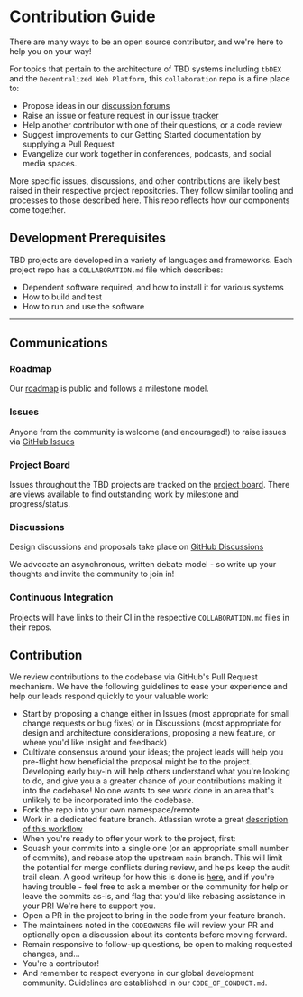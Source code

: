 # Contribution Guide 

There are many ways to be an open source contributor, and we're here to help you on your way! 

For topics that pertain to the architecture of TBD systems including `tbDEX` and the
`Decentralized Web Platform`, this `collaboration` repo is a fine place to:

* Propose ideas in our [discussion forums](https://github.com/TBD54566975/collaboration/discussions)
* Raise an issue or feature request in our [issue tracker](https://github.com/TBD54566975/collaboration/issues)
* Help another contributor with one of their questions, or a code review
* Suggest improvements to our Getting Started documentation by supplying a Pull Request
* Evangelize our work together in conferences, podcasts, and social media spaces.

More specific issues, discussions, and other contributions are likely best raised in their 
respective project repositories. They follow similar tooling and processes to those described
here. This repo reflects how our components come together.

## Development Prerequisites

TBD projects are developed in a variety of languages and frameworks. Each project repo
has a `COLLABORATION.md` file which describes:

* Dependent software required, and how to install it for various systems
* How to build and test
* How to run and use the software

---

## Communications

### Roadmap

Our [roadmap](./ROADMAP.md) is public and follows a milestone model.

### Issues

Anyone from the community is welcome (and encouraged!) to raise issues via [GitHub Issues](https://github.com/TBD54566975/collaboration/issues) 

### Project Board

Issues throughout the TBD projects are tracked on the 
[project board](https://github.com/orgs/TBD54566975/projects/2). There are views 
available to find outstanding work by milestone and progress/status.

### Discussions

Design discussions and proposals take place on [GitHub Discussions](https://github.com/TBD54566975/collaboration/discussions)

We advocate an asynchronous, written debate model - so write up your thoughts and invite the community to join in!

### Continuous Integration

Projects will have links to their CI in the respective `COLLABORATION.md` files in their repos.

## Contribution

We review contributions to the codebase via GitHub's Pull Request mechanism. We have the following guidelines to ease your experience and help our leads respond quickly to your valuable work:

* Start by proposing a change either in Issues (most appropriate for small change requests or bug fixes) or in Discussions (most appropriate for design and architecture considerations, proposing a new feature, or where you'd like insight and feedback)
* Cultivate consensus around your ideas; the project leads will help you pre-flight how beneficial the proposal might be to the project. Developing early buy-in will help others understand what you're looking to do, and give you a a greater chance of your contributions making it into the codebase! No one wants to see work done in an area that's unlikely to be incorporated into the codebase.
* Fork the repo into your own namespace/remote
* Work in a dedicated feature branch. Atlassian wrote a great [description of this workflow](https://www.atlassian.com/git/tutorials/comparing-workflows/feature-branch-workflow)
* When you're ready to offer your work to the project, first:
* Squash your commits into a single one (or an appropriate small number of commits), and rebase atop the upstream `main` branch. This will limit the potential for merge conflicts during review, and helps keep the audit trail clean. A good writeup for how this is done is [here](https://medium.com/@slamflipstrom/a-beginners-guide-to-squashing-commits-with-git-rebase-8185cf6e62ec), and if you're having trouble - feel free to ask a member or the community for help or leave the commits as-is, and flag that you'd like rebasing assistance in your PR! We're here to support you.
* Open a PR in the project to bring in the code from your feature branch.
* The maintainers noted in the `CODEOWNERS` file will review your PR and optionally open a discussion about its contents before moving forward.
* Remain responsive to follow-up questions, be open to making requested changes, and...
* You're a contributor!
* And remember to respect everyone in our global development community. Guidelines are established in our `CODE_OF_CONDUCT.md`.